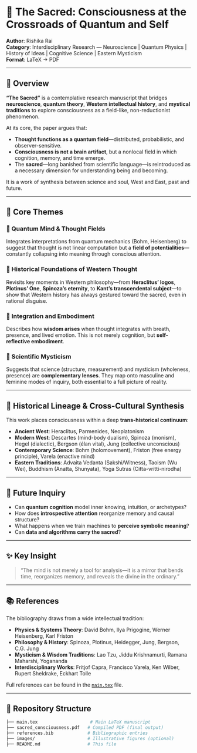 # 🌌 The Sacred: Consciousness at the Crossroads of Quantum and Self

**Author**: Rishika Rai  
**Category**: Interdisciplinary Research — Neuroscience | Quantum Physics | History of Ideas | Cognitive Science | Eastern Mysticism  
**Format**: LaTeX → PDF  

---

## 🧭 Overview

**“The Sacred”** is a contemplative research manuscript that bridges **neuroscience**, **quantum theory**, **Western intellectual history**, and **mystical traditions** to explore consciousness as a field-like, non-reductionist phenomenon.

At its core, the paper argues that:

- **Thought functions as a quantum field**—distributed, probabilistic, and observer-sensitive.
- **Consciousness is not a brain artifact**, but a nonlocal field in which cognition, memory, and time emerge.
- The **sacred**—long banished from scientific language—is reintroduced as a necessary dimension for understanding being and becoming.

It is a work of synthesis between science and soul, West and East, past and future.

---

## 🧠 Core Themes

### 🔹 Quantum Mind & Thought Fields  
Integrates interpretations from quantum mechanics (Bohm, Heisenberg) to suggest that thought is not linear computation but a **field of potentialities**—constantly collapsing into meaning through conscious attention.

### 🔹 Historical Foundations of Western Thought  
Revisits key moments in Western philosophy—from **Heraclitus’ logos**, **Plotinus’ One**, **Spinoza’s eternity**, to **Kant’s transcendental subject**—to show that Western history has always gestured toward the sacred, even in rational disguise.

### 🔹 Integration and Embodiment  
Describes how **wisdom arises** when thought integrates with breath, presence, and lived emotion. This is not merely cognition, but **self-reflective embodiment**.

### 🔹 Scientific Mysticism  
Suggests that science (structure, measurement) and mysticism (wholeness, presence) are **complementary lenses**. They map onto masculine and feminine modes of inquiry, both essential to a full picture of reality.

---

## 📜 Historical Lineage & Cross-Cultural Synthesis

This work places consciousness within a deep **trans-historical continuum**:

- **Ancient West**: Heraclitus, Parmenides, Neoplatonism  
- **Modern West**: Descartes (mind-body dualism), Spinoza (monism), Hegel (dialectic), Bergson (élan vital), Jung (collective unconscious)  
- **Contemporary Science**: Bohm (holomovement), Friston (free energy principle), Varela (enactive mind)  
- **Eastern Traditions**: Advaita Vedanta (Sakshi/Witness), Taoism (Wu Wei), Buddhism (Anatta, Shunyata), Yoga Sutras (Citta-vritti-nirodha)

---

## 🔮 Future Inquiry

- Can **quantum cognition** model inner knowing, intuition, or archetypes?
- How does **introspective attention** reorganize memory and causal structure?
- What happens when we train machines to **perceive symbolic meaning**?
- Can **data and algorithms carry the sacred**?

---

## ✨ Key Insight

> “The mind is not merely a tool for analysis—it is a mirror that bends time, reorganizes memory, and reveals the divine in the ordinary.”

---

## 📚 References

The bibliography draws from a wide intellectual tradition:

- **Physics & Systems Theory**: David Bohm, Ilya Prigogine, Werner Heisenberg, Karl Friston  
- **Philosophy & History**: Spinoza, Plotinus, Heidegger, Jung, Bergson, C.G. Jung  
- **Mysticism & Wisdom Traditions**: Lao Tzu, Jiddu Krishnamurti, Ramana Maharshi, Yogananda  
- **Interdisciplinary Works**: Fritjof Capra, Francisco Varela, Ken Wilber, Rupert Sheldrake, Eckhart Tolle

Full references can be found in the [`main.tex`](./main.tex) file.

---

## 📂 Repository Structure

```bash
├── main.tex                    # Main LaTeX manuscript
├── sacred_consciousness.pdf   # Compiled PDF (final output)
├── references.bib             # Bibliographic entries
├── images/                    # Illustrative figures (optional)
├── README.md                  # This file

